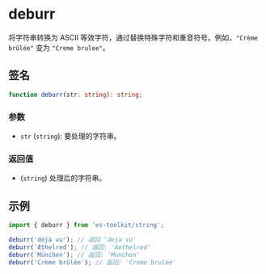 # deburr

将字符串转换为 ASCII 等效字符，通过替换特殊字符和重音符号。例如，`"Crème brûlée"` 变为 `"Creme brulee"`。

## 签名

```typescript
function deburr(str: string): string;
```

### 参数

- `str` (`string`): 要处理的字符串。

### 返回值

- (`string`) 处理后的字符串。

## 示例

```typescript
import { deburr } from 'es-toolkit/string';

deburr('déjà vu'); // 返回 'deja vu'
deburr('Æthelred'); // 返回: 'Aethelred'
deburr('München'); // 返回: 'Munchen'
deburr('Crème brûlée'); // 返回: 'Creme brulee'
```
